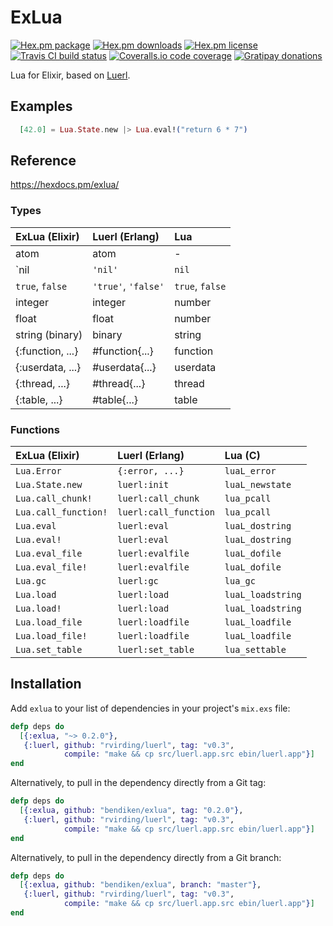 ExLua
=====

[![Hex.pm package](https://img.shields.io/hexpm/v/exlua.svg)](https://hex.pm/packages/exlua)
[![Hex.pm downloads](https://img.shields.io/hexpm/dt/exlua.svg)](https://hex.pm/packages/exlua)
[![Hex.pm license](https://img.shields.io/hexpm/l/exlua.svg)](https://unlicense.org/)
[![Travis CI build status](https://img.shields.io/travis/bendiken/exlua/master.svg)](https://travis-ci.org/bendiken/exlua)
[![Coveralls.io code coverage](https://img.shields.io/coveralls/bendiken/exlua/master.svg)](https://coveralls.io/github/bendiken/exlua)
[![Gratipay donations](https://img.shields.io/gratipay/user/bendiken.svg)](https://gratipay.com/~bendiken/)

Lua for Elixir, based on [Luerl](https://github.com/rvirding/luerl).

Examples
--------

```elixir
  [42.0] = Lua.State.new |> Lua.eval!("return 6 * 7")
```

Reference
---------

https://hexdocs.pm/exlua/

### Types

| ExLua (Elixir)        | Luerl (Erlang)        | Lua                   |
| :-------------------- | :-------------------- | :-------------------- |
| atom                  | atom                  | -                     |
| `nil                  | `'nil'`               | `nil`                 |
| `true`, `false`       | `'true'`, `'false'`   | `true`, `false`       |
| integer               | integer               | number                |
| float                 | float                 | number                |
| string (binary)       | binary                | string                |
| {:function, ...}      | #function{...}        | function              |
| {:userdata, ...}      | #userdata{...}        | userdata              |
| {:thread, ...}        | #thread{...}          | thread                |
| {:table, ...}         | #table{...}           | table                 |

### Functions

| ExLua (Elixir)        | Luerl (Erlang)        | Lua (C)               |
| :-------------------- | :-------------------- | :-------------------- |
| `Lua.Error`           | `{:error, ...}`       | `luaL_error`          |
| `Lua.State.new`       | `luerl:init`          | `luaL_newstate`       |
| `Lua.call_chunk!`     | `luerl:call_chunk`    | `lua_pcall`           |
| `Lua.call_function!`  | `luerl:call_function` | `lua_pcall`           |
| `Lua.eval`            | `luerl:eval`          | `luaL_dostring`       |
| `Lua.eval!`           | `luerl:eval`          | `luaL_dostring`       |
| `Lua.eval_file`       | `luerl:evalfile`      | `luaL_dofile`         |
| `Lua.eval_file!`      | `luerl:evalfile`      | `luaL_dofile`         |
| `Lua.gc`              | `luerl:gc`            | `lua_gc`              |
| `Lua.load`            | `luerl:load`          | `luaL_loadstring`     |
| `Lua.load!`           | `luerl:load`          | `luaL_loadstring`     |
| `Lua.load_file`       | `luerl:loadfile`      | `luaL_loadfile`       |
| `Lua.load_file!`      | `luerl:loadfile`      | `luaL_loadfile`       |
| `Lua.set_table`       | `luerl:set_table`     | `lua_settable`        |


Installation
------------

Add `exlua` to your list of dependencies in your project's `mix.exs` file:

```elixir
defp deps do
  [{:exlua, "~> 0.2.0"},
   {:luerl, github: "rvirding/luerl", tag: "v0.3",
            compile: "make && cp src/luerl.app.src ebin/luerl.app"}]
end
```

Alternatively, to pull in the dependency directly from a Git tag:

```elixir
defp deps do
  [{:exlua, github: "bendiken/exlua", tag: "0.2.0"},
   {:luerl, github: "rvirding/luerl", tag: "v0.3",
            compile: "make && cp src/luerl.app.src ebin/luerl.app"}]
end
```

Alternatively, to pull in the dependency directly from a Git branch:

```elixir
defp deps do
  [{:exlua, github: "bendiken/exlua", branch: "master"},
   {:luerl, github: "rvirding/luerl", tag: "v0.3",
            compile: "make && cp src/luerl.app.src ebin/luerl.app"}]
end
```
